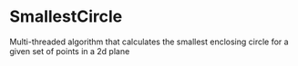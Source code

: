# SmallestCircle
Multi-threaded algorithm that calculates the smallest enclosing circle for a given set of points in a 2d plane
